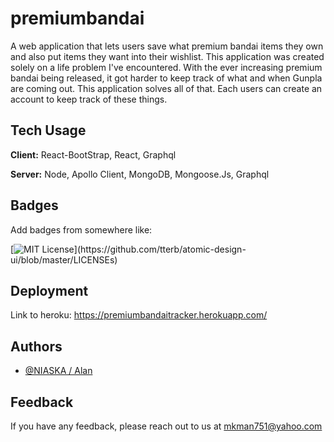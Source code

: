 # premiumbandai
A web application that lets users save what premium bandai items they own and also put items they want into their wishlist.
This application was created solely on a life problem I've encountered. With the ever increasing premium bandai being released, it got harder to keep track of what and when Gunpla are coming out. This application solves all of that. Each users can create an account to keep track of these things.

    
## Tech Usage

**Client:** React-BootStrap, React, Graphql

**Server:** Node, Apollo Client, MongoDB, Mongoose.Js, Graphql

  
## Badges

Add badges from somewhere like: 

[![MIT License](https://img.shields.io/apm/l/atomic-design-ui.svg?)](https://github.com/tterb/atomic-design-ui/blob/master/LICENSEs)

  
## Deployment

Link to heroku: https://premiumbandaitracker.herokuapp.com/


## Authors

- [@NIASKA / Alan](https://github.com/NIASKAA)

  
## Feedback

If you have any feedback, please reach out to us at mkman751@yahoo.com
